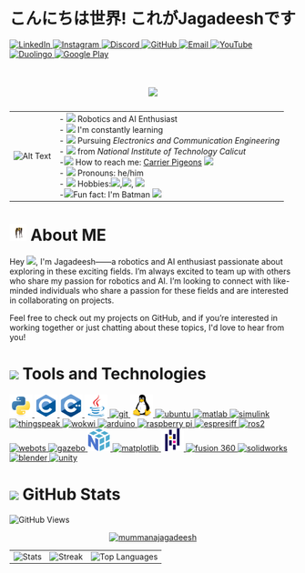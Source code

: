 <!--!![snake gif](https://github.com/Mummanajagadeesh/Mummanajagadeesh/blob/output/github-contribution-grid-snake.gif)

<!--![GitHub Header Image](https://github.com/Mummanajagadeesh/Mummanajagadeesh/blob/16614fb56f8c618c56462f8b56620bca086c246a/github-header-image.png)-->


# こんにちは世界! これがJagadeeshです
<p align="left">
  <a href="https://www.linkedin.com/in/jagadeeeshmummana" target="_blank">
    <img src="https://img.shields.io/badge/LinkedIn-blue?style=flat-square&logo=linkedin" alt="LinkedIn"/>
  </a>
  <a href="https://www.instagram.com/jagadeesh__97__" target="_blank">
    <img src="https://img.shields.io/badge/Instagram-E4405F?style=flat-square&logo=instagram&logoColor=white" alt="Instagram"/>
  </a>
  <a href="https://discord.com/users/.mj97" target="_blank">
    <img src="https://img.shields.io/badge/Discord-7289DA?style=flat-square&logo=discord&logoColor=white" alt="Discord"/>
  </a>
  <a href="https://github.com/Mummanajagadeesh" target="_blank">
    <img src="https://img.shields.io/badge/GitHub-black?style=flat-square&logo=github" alt="GitHub"/>
  </a>
  <a href="mailto:mummanajagadeesh97@gmail.com" target="_blank">
    <img src="https://img.shields.io/badge/Email-D14836?style=flat-square&logo=gmail&logoColor=white" alt="Email"/>
  </a>
  <a href="https://www.youtube.com/@M_J_9_7" target="_blank">
    <img src="https://img.shields.io/badge/YouTube-FF0000?style=flat-square&logo=youtube&logoColor=white" alt="YouTube"/>
  </a>
  <a href="https://www.duolingo.com/profile/jagadeesh97">
    <img src="https://media.tenor.com/z168S__FUKcAAAAi/duolingo.gif" alt="Duolingo" width="40"/>
  </a>
  <a href="https://games.app.goo.gl/p1bNrgGSnMbK4hte9">
    <img src="https://www.svgrepo.com/show/303545/google-play-games-logo.svg" alt="Google Play" width="24"/>
  </a>
</p>






<h1 align="center">
    <img src="https://readme-typing-svg.herokuapp.com/?font=Monaco&size=35&color=FF0000&center=true&vCenter=true&width=500&height=70&duration=4000&lines=Hi_👋!;+I'm_Jagadeesh_ツ;" />
</h1>

|                                                                                                             |                                                                                                  |
|-------------------------------------------------------------------------------------------------------------|--------------------------------------------------------------------------------------------------|
| ![Alt Text](https://media.tenor.com/ke1anE0mW-kAAAAi/robot.gif) | - <img src="https://images.emojiterra.com/google/noto-emoji/animated-emoji/1f916.gif" width="17px"> Robotics and AI Enthusiast<br>- <img src="https://i.gifer.com/origin/4c/4c8423ace30594a2f80c07639d6885fd_w200.webp" width="20px"> I'm constantly learning<br>- <img src="https://media.tenor.com/tkpOfRTT21UAAAAi/flexed-biceps-joypixels.gif" width="20px"> Pursuing *Electronics and Communication Engineering*<br>- <img src="https://media4.giphy.com/media/v1.Y2lkPTc5MGI3NjExdXhoNWhlMzdiczdvYzVndjVxdjF5bTgwdHlvaGJ1bWkzMTJwZGkxcSZlcD12MV9pbnRlcm5hbF9naWZfYnlfaWQmY3Q9cw/VGQh2JdmphZHUBT0Bi/giphy.webp" width="20px"> from *National Institute of Technology Calicut*<br>-<img src="https://cdn.pixabay.com/animation/2023/10/03/13/08/13-08-01-15_512.gif" width="25px"> How to reach me: [Carrier Pigeons](https://www.linkedin.com/in/jagadeeeshmummana/) <img src="https://media1.giphy.com/media/v1.Y2lkPTc5MGI3NjExMW1sMm01ZXZqOGoza2Z5d2d0aTdyYTBnejhyYzN1aGI0dXE0ZTV0eCZlcD12MV9pbnRlcm5hbF9naWZfYnlfaWQmY3Q9cw/P1BMAuZEzVY3jhAzP2/giphy.webp" width="25px"><br>- <img src="https://media.tenor.com/kDZWJ62n1mEAAAAj/emoji-emojis.gif" width="20px"> Pronouns: he/him<br>- <img src="https://cdn.pixabay.com/animation/2023/03/21/10/41/10-41-09-561_512.gif" width="20px"> Hobbies:<img src="https://i.pinimg.com/originals/e4/4a/5f/e44a5fb5dbaa4e48a5a09f42b63ad02e.gif" width="20px">,<img src="https://media1.giphy.com/media/v1.Y2lkPTc5MGI3NjExanFhMXVoN3VoMmt0Y3F3Ymdsc2kyOWdqM3Ixa3NrMzhoZ295dXByOSZlcD12MV9pbnRlcm5hbF9naWZfYnlfaWQmY3Q9cw/2Ygy0khwewLgMSYM0t/giphy.webp" width="15px">, <img src="https://media.tenor.com/U_xJRkSD54AAAAAi/abiera-origami.gif" width="15px"><br>-<img src="https://media1.giphy.com/media/v1.Y2lkPTc5MGI3NjExeGo0bDB3azFlMTF0ZTI2ZGMyMXNja3ZnaG9pZ2Z1MXc5ZWljM2xqbiZlcD12MV9pbnRlcm5hbF9naWZfYnlfaWQmY3Q9cw/3ohc19SFUdIJ0YQcLe/giphy.webp" width="20px">Fun fact: I'm Batman <img src="https://media.tenor.com/BHH91Bu45UMAAAAC/batman-logo.gif" width="15px">|


# <img src="https://github.com/Mummanajagadeesh/Mummanajagadeesh/blob/abd7dbc79d91805a3c01627dea2e4537f5324a17/icons/spot.gif" width="30px"> About ME

Hey <img src="https://raw.githubusercontent.com/umenzi/umenzi/main/wave.gif" width="17px">, I'm Jagadeesh——a robotics and AI enthusiast passionate about exploring in these exciting fields. I’m always excited to team up with others who share my passion for robotics and AI. I’m looking to connect with like-minded individuals who share a passion for these fields and are interested in collaborating on projects.

Feel free to check out my projects on GitHub, and if you’re interested in working together or just chatting about these topics, I'd love to hear from you!



# <img src="https://cdn.pixabay.com/animation/2023/05/16/19/08/19-08-28-374_512.gif" width="40px"> Tools and Technologies

<p align="left">
  <a href="https://www.python.org" target="_blank">
    <img src="https://raw.githubusercontent.com/devicons/devicon/master/icons/python/python-original.svg" alt="python" width="40" height="40"/>
  </a> 
  <a href="https://www.cprogramming.com/" target="_blank">
    <img src="https://raw.githubusercontent.com/devicons/devicon/master/icons/c/c-original.svg" alt="c" width="40" height="40"/>
  </a> 
  <a href="https://www.w3schools.com/cpp/" target="_blank">
    <img src="https://raw.githubusercontent.com/devicons/devicon/master/icons/cplusplus/cplusplus-original.svg" alt="cplusplus" width="40" height="40"/>
  </a> 
  <a href="https://www.java.com" target="_blank">
    <img src="https://raw.githubusercontent.com/devicons/devicon/master/icons/java/java-original.svg" alt="java" width="40" height="40"/>
  </a> 
  <a href="https://git-scm.com/" target="_blank">
    <img src="https://www.vectorlogo.zone/logos/git-scm/git-scm-icon.svg" alt="git" width="40" height="40"/>
  </a> 
  <a href="https://www.linux.org/" target="_blank">
    <img src="https://raw.githubusercontent.com/devicons/devicon/master/icons/linux/linux-original.svg" alt="linux" width="40" height="40"/>
  </a>
  <a href="https://ubuntu.com/" target="_blank">
    <img src="https://assets.ubuntu.com/v1/29985a98-ubuntu-logo32.png" alt="ubuntu" width="40" height="40"/>
  </a> 
  <a href="https://www.mathworks.com/products/matlab.html" target="_blank">
    <img src="https://upload.wikimedia.org/wikipedia/commons/2/21/Matlab_Logo.png" alt="matlab" width="40" height="40"/>
  </a>
  <a href="https://www.mathworks.com/products/simulink.html" target="_blank">
    <img src="https://upload.wikimedia.org/wikipedia/commons/thumb/3/36/Simulink_Logo_%28non-wordmark%29.png/900px-Simulink_Logo_%28non-wordmark%29.png?20220406131749" alt="simulink" width="40" height="40"/>
  </a> 
  <a href="https://thingspeak.com/" target="_blank">
    <img src="https://avatars.githubusercontent.com/u/529052?s=200&v=4" alt="thingspeak" width="40" height="40"/>
  </a> 
  <a href="https://wokwi.com/" target="_blank">
    <img src="https://yt3.googleusercontent.com/ytc/AIdro_lAMS2z_YWKi9GHoDCJwdFKeXu1N1uyiO9Qwed1PB90=s900-c-k-c0x00ffffff-no-rj" alt="wokwi" width="40" height="40"/>
  </a>
  <a href="https://www.arduino.cc/" target="_blank">
    <img src="https://cdn.worldvectorlogo.com/logos/arduino-1.svg" alt="arduino" width="40" height="40"/>
  </a> 
  <a href="https://www.raspberrypi.org/" target="_blank">
    <img src="https://www.raspberrypi.org/app/uploads/2018/03/RPi-Logo-Reg-SCREEN.png" alt="raspberry pi" width="40" height="40"/>
  </a> 
  <a href="https://espressif.com/" target="_blank">
    <img src="https://seeklogo.com/images/E/espressif-systems-logo-1350B9E771-seeklogo.com.png" alt="espresiff" width="40" height="40"/>
  </a>
  <a href="https://index.ros.org/doc/ros2/" target="_blank">
    <img src="https://cdn.sanity.io/images/s18ewfw4/staging/1ab1332c9e2c376c1978e59da9b3dc15eb781af0-1271x358.png?rect=502,0,269,358&w=2880&h=3840&q=80&auto=format" alt="ros2" width="40" height="40"/>
  </a> 
  <a href="https://cyberbotics.com/" target="_blank">
    <img src="https://img.informer.com/icons_mac/png/128/242/242708.png" alt="webots" width="40" height="40"/>
  </a> 
  <a href="http://gazebosim.org/" target="_blank">
    <img src="https://upload.wikimedia.org/wikipedia/en/thumb/5/5e/Gazebo_logo_without_text.svg/450px-Gazebo_logo_without_text.svg.png?20150715002113" alt="gazebo" width="40" height="40"/>
  </a> 
  <a href="https://numpy.org/" target="_blank">
    <img src="https://raw.githubusercontent.com/devicons/devicon/master/icons/numpy/numpy-original.svg" alt="numpy" width="40" height="40"/>
  </a> 
  <a href="https://matplotlib.org/" target="_blank">
    <img src="https://upload.wikimedia.org/wikipedia/commons/thumb/8/84/Matplotlib_icon.svg/2048px-Matplotlib_icon.svg.png" alt="matplotlib" width="40" height="40"/>
  </a> 
  <a href="https://pandas.pydata.org/" target="_blank">
    <img src="https://raw.githubusercontent.com/devicons/devicon/2ae2a900d2f041da66e950e4d48052658d850630/icons/pandas/pandas-original.svg" alt="pandas" width="40" height="40"/>
  </a>
  <a href="https://www.autodesk.com/products/fusion-360/overview" target="_blank">
    <img src="https://seeklogo.com/images/A/autodesk-fusion-360-logo-7F72A76397-seeklogo.com.png" alt="fusion 360" width="40" height="40"/>
  </a>
  <a href="https://www.solidworks.com/" target="_blank">
    <img src="https://e7.pngegg.com/pngimages/558/632/png-clipart-computer-icons-solidworks-e-miscellaneous-text-thumbnail.png" alt="solidworks" width="40" height="40"/>
  </a>
  <a href="https://www.blender.org/" target="_blank">
    <img src="https://upload.wikimedia.org/wikipedia/commons/thumb/0/0c/Blender_logo_no_text.svg/2048px-Blender_logo_no_text.svg.png" alt="blender" width="40" height="40"/>
  </a>
  <a href="https://www.blender.org/" target="_blank">
    <img src="https://www.svgrepo.com/show/331626/unity.svg" alt="unity" width="40" height="40"/>
  </a>
</p>

<!--<table align="center">
  <tr>
    <td><img src="https://github.com/devicons/devicon/blob/master/icons/python/python-original.svg" title="Python" alt="Python" width="55" height="55"/></td>
    <td><img src="https://github.com/devicons/devicon/blob/master/icons/c/c-original.svg" title="‎C‎‎‎" alt="C" width="55" height="55"/></td>
    <td><img src="https://github.com/devicons/devicon/blob/master/icons/cplusplus/cplusplus-original.svg" title="C++" alt="C++" width="55" height="55"/></td>
    <td><img src="https://github.com/devicons/devicon/blob/master/icons/java/java-original.svg" title="Java" alt="Java" width="55" height="55"/></td>
    <td><a href="https://www.arduino.cc/"><img src="https://brandslogos.com/wp-content/uploads/images/arduino-logo-1.png" alt="Arduino" width="50"/></a></td>
    <td><a href="https://www.espressif.com/"><img src="https://seeklogo.com/images/E/espressif-systems-logo-1350B9E771-seeklogo.com.png" alt="ESP" width="50"/></a></td>
    <td><a href="https://thingspeak.com/"><img src="https://asset.brandfetch.io/idDN_HSf-s/idB53jfo-J.jpeg?updated=1718403832692" alt="Thingspeak" width="60"/></a></td>
    <td><a href="https://wokwi.com/"><img src="https://www.crowdsupply.com/img/3c52/e4021e4f-f00d-494e-ab97-2a0aa5ef3c52/wokwi-logo_png_organization-profile.png" alt="Wokwi" width="50"/></a></td>
    <td><a href="https://www.ros.org/"><img src="https://www.freshconsulting.com/wp-content/uploads/fly-images/33744/ROS-2_logo-1920x9999.png" alt="ROS2" width="80"/></a></td>
    <td><a href="https://cyberbotics.com/"><img src="https://purepng.com/public/uploads/large/purepng.com-ladybugladybuginsectsanimalcoccinellidae-1701528259839kuuvk.png" alt="Webots" width="70"/></a></td>
    <td><a href="https://gazebosim.org/"><img src="https://seeklogo.com/images/G/gazebo-logo-51C46471CA-seeklogo.com.png" alt="Gazebo" width="50"/></a></td>
    <td><a href="https://ubuntu.com/"><img src="https://seeklogo.com/images/A/autodesk-fusion-360-logo-7F72A76397-seeklogo.com.png" alt="Fusion 360" width="70"/></a></td>
    <td><a href="https://www.solidworks.com/"><img src="https://banner2.cleanpng.com/20180425/kqw/kisspng-computer-icons-solidworks-e-5ae0fa43334702.1540505415246935712101.jpg" alt="Solidworks" width="70"/></a></td>
    <td><a href="https://www.blender.org/"><img src="https://cdn.iconscout.com/icon/free/png-512/free-blender-3628659-3029884.png?f=webp&w=256" alt="Blender" width="70"/></a></td>
    <td><a href="https://www.linux.org/"><img src="https://upload.wikimedia.org/wikipedia/commons/thumb/3/35/Tux.svg/759px-Tux.svg.png?20220320193426" alt="Linux" width="60"/></a></td>
    <td><a href="https://ubuntu.com/"><img src="https://www.vectorlogo.zone/logos/ubuntu/ubuntu-icon.svg" alt="Ubuntu" width="60"/></a></td>
    <td><a href="https://numpy.org/"><img src="https://cdn.worldvectorlogo.com/logos/numpy-1.svg" alt="NumPy" width="60"/></a></td>
    <td><a href="https://matplotlib.org/"><img src="https://github.com/matplotlib/matplotlib/blob/main/lib/matplotlib/mpl-data/images/matplotlib.svg" alt="Matplotlib" width="60"/></a></td>
    <td><a href="https://pandas.pydata.org/"><img src="https://upload.wikimedia.org/wikipedia/commons/thumb/2/22/Pandas_mark.svg/674px-Pandas_mark.svg.png?20200210000431" alt="Pandas" width="60"/></a></td>
    
  </tr>
  <tr>
    <td align="center"><b>Python</b></td>
    <td align="center"><b>...C‎‎‎...</b></td>
    <td align="center"><b>C++</b></td>
    <td align="center"><b>Java</b></td>
    <td align="center"><b>Arduino</b></td>
    <td align="center"><b>ESP</b></td>
    <td align="center"><b>Thingspeak</b></td>
    <td align="center"><b>Wokwi</b></td>
    <td align="center"><b>ROS2</b></td>
    <td align="center"><b>Webots</b></td>
    <td align="center"><b>Gazebo</b></td>
    <td align="center"><b>Fusion 360</b></td>
    <td align="center"><b>Solidworks</b></td>
    <td align="center"><b>Blender</b></td>
    <td align="center"><b>Linux</b></td>
    <td align="center"><b>Ubuntu</b></td>
    <td align="center"><b>NumPy</b></td>
    <td align="center"><b>Matplotlib</b></td>
    <td align="center"><b>Pandas</b></td>
  </tr>
</table>-->


# <img src="https://ugokawaii.com/wp-content/uploads/2022/08/increase.gif" width="40px"> GitHub Stats</h1>

![GitHub Views](https://komarev.com/ghpvc/?username=Mummanajagadeesh)

<p align="center"> 
    <a href="https://github.com/ryo-ma/github-profile-trophy">
        <img src="https://github-profile-trophy.vercel.app/?username=mummanajagadeesh&column=5&row=2&theme=radical&no-frame=false" alt="mummanajagadeesh" />
    </a> 
</p>

<!--[![Activity graph](https://github-readme-activity-graph.vercel.app/graph?username=Mummanajagadeesh&theme=radical&count_private=true&include_all_commits=true)](https://github.com/Mummanajagadeesh/github-readme-activity-graph)-->
<!--![](http://github-profile-summary-cards.vercel.app/api/cards/profile-details?username=Mummanajagadeesh&theme=radical&count_private=true&include_all_commits=true)-->
<!--![](http://github-profile-summary-cards.vercel.app/api/cards/repos-per-language?username=Mummanajagadeesh&theme=radical&count_private=true&include_all_commits=true)
![](http://github-profile-summary-cards.vercel.app/api/cards/most-commit-language?username=Mummanajagadeesh&theme=radical&count_private=true&include_all_commits=true)-->
<table>
  <tr>
    <td>
      <img src="http://github-profile-summary-cards.vercel.app/api/cards/stats?username=Mummanajagadeesh&theme=radical&count_private=true&include_all_commits=trueCache-Control=no-cache" alt="Stats" />
    </td>
    <td>
      <img src="https://github-readme-streak-stats.herokuapp.com/?user=Mummanajagadeesh&theme=radical&count_private=true&include_all_commits=true&hide_border=true&count_private=true&include_all_commits=true&Cache-Control=no-cache" alt="Streak" />
    </td>
    <td>
      <img src="https://github-readme-stats.vercel.app/api/top-langs/?username=Mummanajagadeesh&theme=radical&show_icons=true&hide_border=true&layout=compact&count_private=true&exclude_repo=V-RU81K5CU8E&include_all_commits=true&Cache-Control=no-cache" alt="Top Languages" />
    </td>
  </tr>
</table>

<!--<p align="center">
    こんにちは世界 !<br>
    これがJagadeeshです。<br>
</p>



<h1 align="center">
    <img src="https://readme-typing-svg.herokuapp.com/?font=Monaco&size=35&color=0000FF&center=true&vCenter=true&width=500&height=70&duration=4000&lines=Hi_👋!;+I'm_Jagadeesh_ツ;" />
</h1>


<h2 align="center">🌐 Socials and Profiles</h2>

<p align="center">
  <a href="https://www.linkedin.com/in/jagadeeeshmummana" target="_blank">
    <img src="https://img.shields.io/badge/LinkedIn-blue?style=flat-square&logo=linkedin" alt="LinkedIn"/>
  </a>
  <a href="https://www.instagram.com/jagadeesh__97__" target="_blank">
    <img src="https://img.shields.io/badge/Instagram-E4405F?style=flat-square&logo=instagram&logoColor=white" alt="Instagram"/>
  </a>
  <a href="https://discord.com/users/.mj97" target="_blank">
    <img src="https://img.shields.io/badge/Discord-7289DA?style=flat-square&logo=discord&logoColor=white" alt="Discord"/>
  </a>
  <a href="https://github.com/Mummanajagadeesh" target="_blank">
    <img src="https://img.shields.io/badge/GitHub-black?style=flat-square&logo=github" alt="GitHub"/>
  </a>
  <a href="mailto:mummanajagadeesh97@gmail.com" target="_blank">
    <img src="https://img.shields.io/badge/Email-D14836?style=flat-square&logo=gmail&logoColor=white" alt="Email"/>
  </a>
  <a href="https://www.youtube.com/@M_J_9_7" target="_blank">
    <img src="https://img.shields.io/badge/YouTube-FF0000?style=flat-square&logo=youtube&logoColor=white" alt="YouTube"/>
  </a>
</p>


<p align="center">
  <a href="https://www.duolingo.com/profile/jagadeesh97"><img src="https://img.icons8.com/color/48/000000/duolingo-logo.png" alt="Duolingo" width="30"/></a>
  <a href="https://games.app.goo.gl/p1bNrgGSnMbK4hte9"><img src="https://www.svgrepo.com/show/303545/google-play-games-logo.svg" alt="Google Play" width="30"/></a>
</p>


![GitHub Views](https://komarev.com/ghpvc/?username=Mummanajagadeesh)

<!--[![LinkedIn](https://img.shields.io/badge/LinkedIn-Profile-blue?style=flat&logo=linkedin)](https://www.linkedin.com/in/jagadeeshmummana)
[![Instagram](https://img.shields.io/badge/Instagram-Profile-E4405F?style=flat&logo=instagram&logoColor=white)](https://www.instagram.com/jagadeesh__97__)-->



<!--|                                                                                                             |                                                                                                  |
|-------------------------------------------------------------------------------------------------------------|--------------------------------------------------------------------------------------------------|
| ![Alt Text](https://i.giphy.com/media/v1.Y2lkPTc5MGI3NjExb2MyeDVrcjVhcDB4aHlhYTBnbmtjZ21wZGl5ZHIxM2NxdTNiZjkwOCZlcD12MV9pbnRlcm5hbF9naWZfYnlfaWQmY3Q9Zw/JFz7YZA0vhiGlAYCSn/giphy.gif) | - 🤖 Robotics and AI Enthusiast<br>- 💪 Pursuing *Electronics and Communication Engineering*<br>- 🎓 from *National Institute of Technology Calicut*<br>- 📫 How to reach me: [Carrier Pigeons](https://www.linkedin.com/in/jagadeeeshmummana/) 🪽<br>- 😄 Pronouns: he/him<br>- ⚡ Fun fact: I'm Batman |



Welcome to my GitHub profile! I'm passionate about electronics and programming. Here's a little bit about me:


<h2 align="center">🛠️ Tools and Technologies</h2>


<table align="center">
  <tr>
    <td><img src="https://github.com/devicons/devicon/blob/master/icons/python/python-original.svg" title="Python" alt="Python" width="55" height="55"/></td>
    <td><img src="https://github.com/devicons/devicon/blob/master/icons/c/c-original.svg" title="C" alt="C" width="55" height="55"/></td>
    <td><img src="https://github.com/devicons/devicon/blob/master/icons/cplusplus/cplusplus-original.svg" title="C++" alt="C++" width="55" height="55"/></td>
    <td><img src="https://github.com/devicons/devicon/blob/master/icons/java/java-original.svg" title="Java" alt="Java" width="55" height="55"/></td>
  </tr>
  <tr>
    <td align="center"><b>Python</b></td>
    <td align="center"><b>C</b></td>
    <td align="center"><b>C++</b></td>
    <td align="center"><b>Java</b></td>
  </tr>
</table>


<table align="center">
  <tr>
    <td><a href="https://www.arduino.cc/"><img src="https://brandslogos.com/wp-content/uploads/images/arduino-logo-1.png" alt="Arduino" width="50"/></a></td>
    <td><a href="https://www.espressif.com/"><img src="https://seeklogo.com/images/E/espressif-systems-logo-1350B9E771-seeklogo.com.png" alt="ESP" width="50"/></a></td>
    <td><a href="https://thingspeak.com/"><img src="https://asset.brandfetch.io/idDN_HSf-s/idB53jfo-J.jpeg?updated=1718403832692" alt="Thingspeak" width="60"/></a></td>
    <td><a href="https://wokwi.com/"><img src="https://www.crowdsupply.com/img/3c52/e4021e4f-f00d-494e-ab97-2a0aa5ef3c52/wokwi-logo_png_organization-profile.png" alt="Wokwi" width="50"/></a></td>
  </tr>
  <tr>
    <td align="center"><b>Arduino</b></td>
    <td align="center"><b>ESP</b></td>
    <td align="center"><b>Thingspeak</b></td>
    <td align="center"><b>Wokwi</b></td>
  </tr>
</table>


<table align="center">
  <tr>
    <td><a href="https://www.ros.org/"><img src="https://www.freshconsulting.com/wp-content/uploads/fly-images/33744/ROS-2_logo-1920x9999.png" alt="ROS2" width="80"/></a></td>
    <td><a href="https://cyberbotics.com/"><img src="https://purepng.com/public/uploads/large/purepng.com-ladybugladybuginsectsanimalcoccinellidae-1701528259839kuuvk.png" alt="Webots" width="70"/></a></td>
    <td><a href="https://gazebosim.org/"><img src="https://seeklogo.com/images/G/gazebo-logo-51C46471CA-seeklogo.com.png" alt="Gazebo" width="50"/></a></td>
  </tr>
  <tr>
    <td align="center"><b>ROS2</b></td>
    <td align="center"><b>Webots</b></td>
    <td align="center"><b>Gazebo</b></td>
  </tr>
</table>


<table align="center">
  <tr>
    <td><a href="https://ubuntu.com/"><img src="https://seeklogo.com/images/A/autodesk-fusion-360-logo-7F72A76397-seeklogo.com.png" alt="Fusion 360" width="70"/></a></td>
    <td><a href="https://www.solidworks.com/"><img src="https://banner2.cleanpng.com/20180425/kqw/kisspng-computer-icons-solidworks-e-5ae0fa43334702.1540505415246935712101.jpg" alt="Solidworks" width="70"/></a></td>
    <td><a href="https://www.blender.org/"><img src="https://cdn.iconscout.com/icon/free/png-512/free-blender-3628659-3029884.png?f=webp&w=256" alt="Blender" width="70"/></a></td>
  </tr>
  <tr>
    <td align="center"><b>Fusion 360</b></td>
    <td align="center"><b>Solidworks</b></td>
    <td align="center"><b>Blender</b></td>
  </tr>
</table>


<table align="center">
  <tr>
    <td><a href="https://www.linux.org/"><img src="https://upload.wikimedia.org/wikipedia/commons/thumb/3/35/Tux.svg/759px-Tux.svg.png?20220320193426" alt="Linux" width="60"/></a></td>
    <td><a href="https://ubuntu.com/"><img src="https://www.vectorlogo.zone/logos/ubuntu/ubuntu-icon.svg" alt="Ubuntu" width="60"/></a></td>
    <td><a href="https://numpy.org/"><img src="https://cdn.worldvectorlogo.com/logos/numpy-1.svg" alt="NumPy" width="60"/></a></td>
    <td><a href="https://matplotlib.org/"><img src="https://github.com/matplotlib/matplotlib/blob/main/lib/matplotlib/mpl-data/images/matplotlib.svg" alt="Matplotlib" width="60"/></a></td>
    <td><a href="https://pandas.pydata.org/"><img src="https://upload.wikimedia.org/wikipedia/commons/thumb/2/22/Pandas_mark.svg/674px-Pandas_mark.svg.png?20200210000431" alt="Pandas" width="60"/></a></td>
  </tr>
  <tr>
    <td align="center"><b>Linux</b></td>
    <td align="center"><b>Ubuntu</b></td>
    <td align="center"><b>NumPy</b></td>
    <td align="center"><b>Matplotlib</b></td>
    <td align="center"><b>Pandas</b></td>
  </tr>
</table>-->




<!--<p align="center">
  <a href="https://www.python.org/">
    <img src="https://www.svgrepo.com/show/376344/python.svg" alt="Python" height="70"/>
  </a>
  <a href="https://isocpp.org/">
    <img src="https://upload.wikimedia.org/wikipedia/commons/thumb/1/18/ISO_C%2B%2B_Logo.svg/50px-ISO_C%2B%2B_Logo.svg.png" alt="C++" height="70"/>
  </a>
  <a href="https://www.cprogramming.com/">
    <img src="https://upload.wikimedia.org/wikipedia/commons/thumb/1/18/C_Programming_Language.svg/570px-C_Programming_Language.svg.png?20201031132917" alt="C" height="70"/>
  </a>
  <a href="https://www.java.com/">
    <img src="https://cdn4.iconfinder.com/data/icons/logos-and-brands/512/181_Java_logo_logos-512.png" alt="Java" height="70"/>
  </a>
</p>


<p align="center">
<a href="https://www.arduino.cc/"><img src="https://brandslogos.com/wp-content/uploads/images/arduino-logo-1.png" alt="Arduino" width="50"/></a>
<a href="https://www.espressif.com/"><img src="https://seeklogo.com/images/E/espressif-systems-logo-1350B9E771-seeklogo.com.png" alt="ESP" width="50"/></a>
<a href="https://thingspeak.com/"><img src="https://asset.brandfetch.io/idDN_HSf-s/idB53jfo-J.jpeg?updated=1718403832692" alt="Thingspeak" width="50"/></a>
<a href="https://wokwi.com/"><img src="https://www.crowdsupply.com/img/3c52/e4021e4f-f00d-494e-ab97-2a0aa5ef3c52/wokwi-logo_png_organization-profile.png" alt="Wokwi" width="50"/></a>
</p>

<p align="center">
  <a href="https://www.ros.org/"><img src="https://www.freshconsulting.com/wp-content/uploads/fly-images/33744/ROS-2_logo-1920x9999.png" alt="ROS2" width="60"/></a>
  <a href="https://cyberbotics.com/"><img src="https://purepng.com/public/uploads/large/purepng.com-ladybugladybuginsectsanimalcoccinellidae-1701528259839kuuvk.png" alt="Webots" width="40"/></a>
    <a href="https://gazebosim.org/"><img src="https://seeklogo.com/images/G/gazebo-logo-51C46471CA-seeklogo.com.png" alt="Gazebo" width="30"/></a>
</p>

<p align="center">
  <a href="https://ubuntu.com/"><img src="https://seeklogo.com/images/A/autodesk-fusion-360-logo-7F72A76397-seeklogo.com.png" alt="Fusion 360" width="70"/></a>
  <a href="https://www.solidworks.com/"><img src="https://banner2.cleanpng.com/20180425/kqw/kisspng-computer-icons-solidworks-e-5ae0fa43334702.1540505415246935712101.jpg" alt="Solidworks" width="70"/></a>
  <a href="https://www.blender.org/"><img src="https://cdn.iconscout.com/icon/free/png-512/free-blender-3628659-3029884.png?f=webp&w=256" alt="Blender" width="70"/></a>
</p>

<p align="center">
  <a href="https://www.linux.org/"><img src="https://upload.wikimedia.org/wikipedia/commons/thumb/3/35/Tux.svg/759px-Tux.svg.png?20220320193426" alt="Linux" width="60"/></a>
  <a href="https://ubuntu.com/"><img src="https://www.vectorlogo.zone/logos/ubuntu/ubuntu-icon.svg" alt="Ubuntu" width="60"/></a>
  <a href="https://numpy.org/"><img src="https://cdn.worldvectorlogo.com/logos/numpy-1.svg" alt="NumPy" width="60"/></a>
  <a href="https://matplotlib.org/"><img src="https://github.com/matplotlib/matplotlib/blob/main/lib/matplotlib/mpl-data/images/matplotlib.svg" alt="Matplotlib" width="60"/></a>
  <a href="https://pandas.pydata.org/"><img src="https://upload.wikimedia.org/wikipedia/commons/thumb/2/22/Pandas_mark.svg/674px-Pandas_mark.svg.png?20200210000431" alt="Pandas" width="60"/></a>
</p>-->

<!--## 🔧 Skills

### Programming Languages
![C](https://img.shields.io/badge/C-A8B9CC?style=for-the-badge&logo=c&logoColor=white)
![C++](https://img.shields.io/badge/C++-00599C?style=for-the-badge&logo=cplusplus&logoColor=white)
![Python](https://img.shields.io/badge/Python-3776AB?style=for-the-badge&logo=python&logoColor=white)
![Java](https://img.shields.io/badge/Java-007396?style=for-the-badge&logo=java&logoColor=white)

### CAD Software
![Fusion 360](https://img.shields.io/badge/Fusion%20360-FFAE1A?style=for-the-badge&logo=autodesk&logoColor=black)
![SolidWorks](https://img.shields.io/badge/SolidWorks-FB1D20?style=for-the-badge&logo=dassault%20systèmes&logoColor=white)
![Blender](https://img.shields.io/badge/Blender-F5792A?style=for-the-badge&logo=blender&logoColor=white)

### Simulation and Analysis
![MATLAB](https://img.shields.io/badge/MATLAB-0076A8?style=for-the-badge&logo=mathworks&logoColor=white)
![Simulink](https://img.shields.io/badge/Simulink-0076A8?style=for-the-badge&logo=mathworks&logoColor=white)
![ANSYS](https://img.shields.io/badge/ANSYS-FF9900?style=for-the-badge&logo=ansys&logoColor=black)

### Microcontrollers and IoT
![Arduino](https://img.shields.io/badge/Arduino-00979D?style=for-the-badge&logo=arduino&logoColor=white)
![ESP](https://img.shields.io/badge/ESP-CC0000?style=for-the-badge&logo=espressif&logoColor=white)
![ThingSpeak](https://img.shields.io/badge/ThingSpeak-0098D8?style=for-the-badge&logoColor=white)
![Wokwi](https://img.shields.io/badge/Wokwi-282C34?style=for-the-badge&logo=wokwi&logoColor=white)

### Data Science and Scripting
![Linux Shell Scripting](https://img.shields.io/badge/Linux_Shell_Scripting-FCC624?style=for-the-badge&logo=linux&logoColor=black)
![NumPy](https://img.shields.io/badge/NumPy-013243?style=for-the-badge&logo=numpy&logoColor=white)
![Matplotlib](https://img.shields.io/badge/Matplotlib-11557C?style=for-the-badge&logo=python&logoColor=white)
![Pandas](https://img.shields.io/badge/Pandas-150458?style=for-the-badge&logo=pandas&logoColor=white)-->


<!--## 📊 GitHub Stats
![GitHub Views](https://komarev.com/ghpvc/?username=Mummanajagadeesh)

<p align="center"> 
    <a href="https://github.com/ryo-ma/github-profile-trophy">
        <img src="https://github-profile-trophy.vercel.app/?username=mummanajagadeesh&column=5&row=2&theme=radical&no-frame=false" alt="mummanajagadeesh" width="300" height="200"/>
    </a> 
</p>-->

<!--[![Activity graph](https://github-readme-activity-graph.vercel.app/graph?username=Mummanajagadeesh&theme=radical&count_private=true&include_all_commits=true)](https://github.com/Mummanajagadeesh/github-readme-activity-graph)-->
<!--![](http://github-profile-summary-cards.vercel.app/api/cards/profile-details?username=Mummanajagadeesh&theme=radical&count_private=true&include_all_commits=true)
<!--![](http://github-profile-summary-cards.vercel.app/api/cards/repos-per-language?username=Mummanajagadeesh&theme=radical&count_private=true&include_all_commits=true)
![](http://github-profile-summary-cards.vercel.app/api/cards/most-commit-language?username=Mummanajagadeesh&theme=radical&count_private=true&include_all_commits=true)-->
<!--![](http://github-profile-summary-cards.vercel.app/api/cards/stats?username=Mummanajagadeesh&theme=radical&count_private=true&include_all_commits=trueCache-Control=no-cache)
![Streak](https://github-readme-streak-stats.herokuapp.com/?user=Mummanajagadeesh&theme=radical&count_private=true&include_all_commits=true&hide_border=true&count_private=true&include_all_commits=true&Cache-Control=no-cache)
![Top Languages](https://github-readme-stats.vercel.app/api/top-langs/?username=Mummanajagadeesh&theme=radical&show_icons=true&hide_border=true&layout=compact&count_private=true&include_all_commits=trueCache-Control=no-cache)-->


<!--![](http://github-profile-summary-cards.vercel.app/api/cards/productive-time?username=Mummanajagadeesh&theme=radical&utcOffset=8&count_private=true&include_all_commits=true)-->

<!--![GitHub Stats](https://github-readme-stats.vercel.app/api?username=Mummanajagadeesh&show_icons=true&theme=radical&count_private=true&include_all_commits=true)-->


<!--## 🔗 Connect with me

[![LinkedIn](https://img.shields.io/badge/LinkedIn-0077B5?style=for-the-badge&logo=linkedin&logoColor=white")](https://www.linkedin.com/in/jagadeeshmummana)
[![Instagram](https://img.shields.io/badge/Instagram-E4405F?style=for-the-badge&logo=instagram&logoColor=white)](https://www.instagram.com/jagadeesh__97__)
[![Discord](https://img.shields.io/badge/Discord-7289DA?style=for-the-badge&logo=discord&logoColor=white)](https://discord.com/users/.mj97)
[![Gmail](https://img.shields.io/badge/Gmail-333333?style=for-the-badge&logo=gmail&logoColor=red")](mailto:mummanajagadeesh97@gmail.com)-->


<!--Feel free to reach out if you have any questions or if you'd like to collaborate on a project. I'm always open to learning and trying out new things!

# ありがとう
Thanks for stopping by! :)-->

<!--![snake gif](https://github.com/Mummanajagadeesh/Mummanajagadeesh/blob/output/github-contribution-grid-snake.gif)
Run workflows in actions and refresh-->
